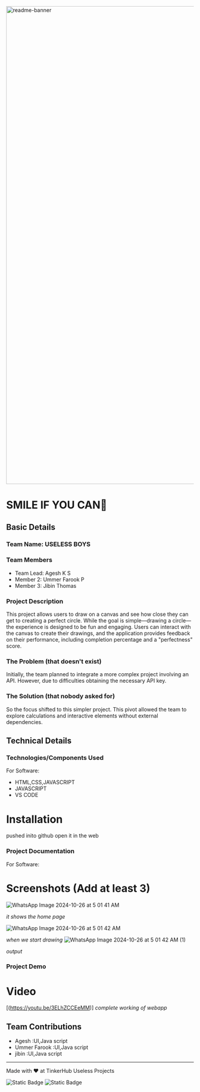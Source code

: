 <img width="1280" alt="readme-banner" src="https://github.com/user-attachments/assets/35332e92-44cb-425b-9dff-27bcf1023c6c">

# SMILE IF YOU CAN🎯


## Basic Details
### Team Name: USELESS BOYS


### Team Members
- Team Lead: Agesh K S
- Member 2: Ummer Farook P
- Member 3: Jibin Thomas

### Project Description
This project allows users to draw on a canvas and see how close they can get to creating a perfect circle. While the goal is simple—drawing a circle—the experience is designed to be fun and engaging. Users can interact with the canvas to create their drawings, and the application provides feedback on their performance, including completion percentage and a "perfectness" score.

### The Problem (that doesn't exist)
Initially, the team planned to integrate a more complex project involving an API. However, due to difficulties obtaining the necessary API key.

### The Solution (that nobody asked for)
So the focus shifted to this simpler project. This pivot allowed the team to explore calculations and interactive elements without external dependencies.


## Technical Details
### Technologies/Components Used
For Software:
  - HTML,CSS,JAVASCRIPT
  - JAVASCRIPT
  - VS CODE

# Installation
pushed inito github open it in the web


### Project Documentation
For Software:

# Screenshots (Add at least 3)
![WhatsApp Image 2024-10-26 at 5 01 41 AM](https://github.com/user-attachments/assets/867241c2-7f2d-4eea-acd7-ab548f7b5f00)


*it shows the home page*


![WhatsApp Image 2024-10-26 at 5 01 42 AM](https://github.com/user-attachments/assets/5ca4601a-2f58-438a-a229-de368bc8c65b)


*when we start drawing*
![WhatsApp Image 2024-10-26 at 5 01 42 AM (1)](https://github.com/user-attachments/assets/9c89729b-79b4-4bd7-913c-58f6e1bbee0d)


*output*




### Project Demo
# Video
[(https://youtu.be/3ELhZCCEeMM)]
*complete working of webapp*



## Team Contributions
  - Agesh :UI,Java script
  - Ummer Farook :UI,Java script
  - jibin :UI,Java script

---
Made with ❤️ at TinkerHub Useless Projects 

![Static Badge](https://img.shields.io/badge/TinkerHub-24?color=%23000000&link=https%3A%2F%2Fwww.tinkerhub.org%2F)
![Static Badge](https://img.shields.io/badge/UselessProject--24-24?link=https%3A%2F%2Fwww.tinkerhub.org%2Fevents%2FQ2Q1TQKX6Q%2FUseless%2520Projects)



